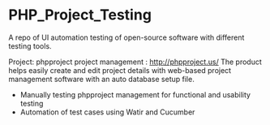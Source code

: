 PHP_Project_Testing
===================
A repo of UI automation testing of open-source software with different testing tools.

Project: phpproject project management : http://phpproject.us/
The product helps easily create and edit project details with web-based project management software with 
an auto database setup file.
-	Manually testing phpproject management for functional and usability testing
-	Automation of test cases using Watir and Cucumber

